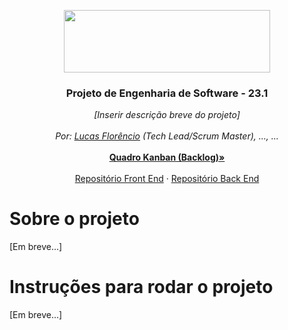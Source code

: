 <p align="center">
  <a href="https://portal.cin.ufpe.br/">
    <img src="https://i.imgur.com/w4LNDII.png" width=330 height=100>
  </a>

  <h3 align="center">Projeto de Engenharia de Software - 23.1</h3>

  <p align="center">
    <i>[Inserir descrição breve do projeto]</i>
    <br>
    <br>
    <i>Por: <a href="https://github.com/luucaslfs">Lucas Florêncio</a> (Tech Lead/Scrum Master), ..., ...</i>
    <br>
    <br>
    <a href="https://github.com/orgs/Grupo-Z-CIn-ES-23-1/projects/1"><strong>Quadro Kanban (Backlog)&raquo;</strong></a>
    <br>
    <br>
    <a href="https://github.com/Grupo-Z-CIn-ES-23-1/front-end">Repositório Front End</a>
    &middot;
    <a href="https://github.com/Grupo-Z-CIn-ES-23-1/back-end">Repositório Back End</a>
  </p>
</p>

# Sobre o projeto
[Em breve...]

# Instruções para rodar o projeto
[Em breve...]
